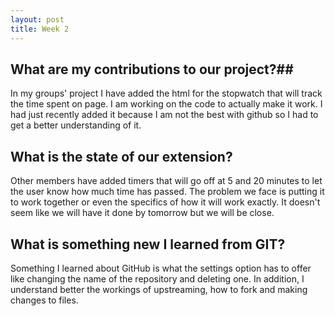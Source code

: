 ```yaml
---
layout: post
title: Week 2
---
```


 ## What are my contributions to our project?##

In my groups' project I have added the html for the stopwatch that will track the time spent on page. I am working on the code to actually make it work. I had just recently added it because I am not the best with github so I had to get a better understanding of it. 

## What is the state of our extension? ##

Other members have added timers that will go off at 5 and 20 minutes to let the user know how much time has passed. The problem we face is putting it to work together or even the specifics of how it will work exactly. It doesn't seem like we will have it done by tomorrow but we will be close.

## What is something new I learned from GIT? ##

Something I learned about GitHub is what the settings option has to offer like changing the name of the repository and deleting one. In addition, I understand better the workings of upstreaming, how to fork and making changes to files.

